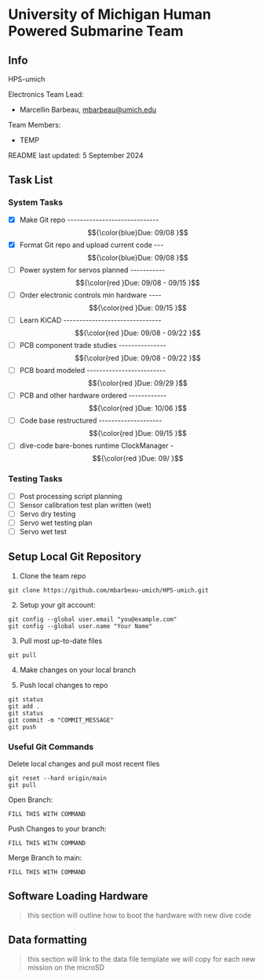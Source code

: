 # University of Michigan Human Powered Submarine Team 

## Info
HPS-umich

Electronics Team Lead: 
- Marcellin Barbeau, <mbarbeau@umich.edu>

Team Members: 
- TEMP

README last updated: 5 September 2024

## Task List
### System Tasks
- [x] Make Git repo ----------------------------- $${\color{blue}Due: 09/08 }$$	
- [x] Format Git repo and upload current code --- $${\color{blue}Due: 09/08 }$$	
- [ ] Power system for servos planned ----------- $${\color{red }Due: 09/08 - 09/15 }$$	
- [ ] Order electronic controls min hardware ---- $${\color{red }Due: 09/15 }$$	
- [ ] Learn KiCAD ------------------------------- $${\color{red }Due: 09/08 - 09/22 }$$	
- [ ] PCB component trade studies --------------- $${\color{red }Due: 09/08 - 09/22 }$$	
- [ ] PCB board modeled ------------------------- $${\color{red }Due: 09/29 }$$	
- [ ] PCB and other hardware ordered ------------ $${\color{red }Due: 10/06 }$$	
- [ ] Code base restructured -------------------- $${\color{red }Due: 09/15 }$$	
- [ ] dive-code bare-bones runtime ClockManager - $${\color{red }Due: 09/ }$$	

### Testing Tasks
- [ ] Post processing script planning
- [ ] Sensor calibration test plan written (wet)
- [ ] Servo dry testing
- [ ] Servo wet testing plan
- [ ] Servo wet test

## Setup Local Git Repository
1. Clone the team repo
```
git clone https://github.com/mbarbeau-umich/HPS-umich.git
```

2. Setup your git account:
```
git config --global user.email "you@example.com"
git config --global user.name "Your Name"
```

3. Pull most up-to-date files
```
git pull
```

4. Make changes on your local branch

5. Push local changes to repo
```
git status 
git add . 
git status
git commit -m "COMMIT_MESSAGE"
git push
```

### Useful Git Commands
Delete local changes and pull most recent files
```
git reset --hard origin/main
git pull
```

Open Branch:
```
FILL THIS WITH COMMAND
```

Push Changes to your branch:
```
FILL THIS WITH COMMAND
```

Merge Branch to main:
```
FILL THIS WITH COMMAND
```

## Software Loading Hardware

> this section will outline how to boot the hardware with new dive code


## Data formatting

> this section will link to the data file template we will copy for each new mission on the microSD


<!-- 
"/Users/dapperdoctor22/Library/Arduino15/packages/arduino/tools/avrdude/6.3.0-arduino17/bin/avrdude" "-C/Users/dapperdoctor22/Library/Arduino15/packages/arduino/tools/avrdude/6.3.0-arduino17/etc/avrdude.conf" -v -V -patmega2560 -cwiring "-P/dev/cu.usbmodem143101" -b115200 -Uflash:r:readfile.hex:i

-D "-Uflash:w:/private/var/folders/0t/s_3p0scn1j189ct37h5fk2w00000gn/T/arduino/sketches/5D15626AD9890A31F6F5826A078A8772/sketch_sep8a.ino.hex:i"
 -->